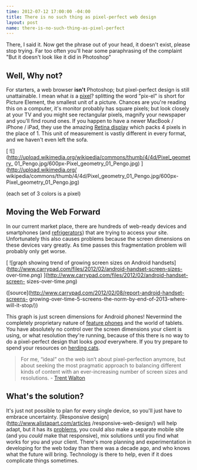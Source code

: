 ```yaml
--- 
time: 2012-07-12 17:00:00 -04:00 
title: There is no such thing as pixel-perfect web design 
layout: post 
name: there-is-no-such-thing-as-pixel-perfect 
--- 
```


There, I said it. Now get the phrase out of your head, it doesn't exist, please stop trying. 
Far too often you'll hear some paraphrasing of the complaint "But it doesn't look like it did in Photoshop" 

##  Well, Why not?

For starters, a web browser **isn't** Photoshop; but pixel-perfect design is
still unattainable. I mean what _is_ a
[pixel](https://en.wikipedia.org/wiki/Pixel)? splitting the word "pix-el" is
short for Picture Element, the smallest unit of a picture. Chances are you're
reading this on a computer, it's monitor probably has square pixels; but look
closely at your TV and you might see rectangular pixels, magnify your
newspaper and you'll find round ones. If you happen to have a newer MacBook /
iPhone / iPad, they use the amazing [Retina
display](http://www.apple.com/iphone/features/retina-display.html) which packs
4 pixels in the place of 1. This unit of measurement is vastly different in
every format, and we haven't even left the sofa.

[ ![](http://upload.wikimedia.org/wikipedia/commons/thumb/4/4d/Pixel_geometry_
01_Pengo.jpg/600px-Pixel_geometry_01_Pengo.jpg) ](http://upload.wikimedia.org/
wikipedia/commons/thumb/4/4d/Pixel_geometry_01_Pengo.jpg/600px-
Pixel_geometry_01_Pengo.jpg)

(each set of 3 colors is a pixel)

## Moving the Web Forward

In our current market place, there are hundreds of web-ready devices and
smartphones (and [refrigerators](http://www.gizmag.com/go/1132/)) that are
trying to access your site. Unfortunately this also causes problems because
the screen dimensions on these devices vary greatly. As time passes this
fragmentation problem will probably only get worse.

[ ![graph showing trend of growing screen sizes on Android
handsets](http://www.carrypad.com/files/2012/02/android-handset-screen-sizes-
over-time.png) ](http://www.carrypad.com/files/2012/02/android-handset-screen-
sizes-over-time.png)

([source](http://www.carrypad.com/2012/02/08/report-android-handset-screens-
growing-over-time-5-screens-the-norm-by-end-of-2013-where-will-it-stop/))

This graph is just screen dimensions for Android phones! Nevermind the
completely proprietary nature of [feature
phones](http://www.phonescoop.com/glossary/term.php?gid=310) and the world of
tablets. You have absolutely no control over the screen dimensions your client
is using, or what resolution they're running, because of this there is no way
to do a pixel-perfect design that looks _good_ everywhere. If you try prepare
to spend your resources on [herding
cats](https://www.youtube.com/watch?v=Pk7yqlTMvp8).


> For me, “ideal” on the web isn’t about pixel-perfection anymore, but about
seeking the most pragmatic approach to balancing different kinds of content
with an ever-increasing number of screen sizes and resolutions. - [Trent
Walton](http://trentwalton.com/2012/06/19/fluid-type/)


##  What's the solution?

It's just not possible to plan for every single device, so you'll just have to
embrace uncertainty. [Responsive design](http://www.alistapart.com/articles
/responsive-web-design/) will help adapt, but it has its
[problems](http://www.webdesignshock.com/responsive-design-problems/), you
could also make a separate mobile site (and you _could_ make that responsive),
mix solutions until you find what works for you and your client. There's more
planning and experimentation in developing for the web today than there was a
decade ago, and who knows what the future will bring. Technology is there to
help, even if it does complicate things sometimes.
